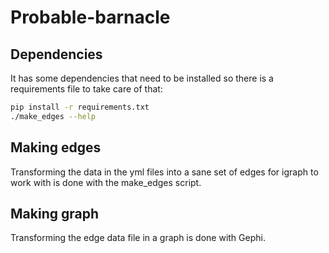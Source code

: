 # Probable-barnacle

## Dependencies

It has some dependencies that need to be installed so there is a
requirements file to take care of that:

```bash
pip install -r requirements.txt
./make_edges --help
```

## Making edges

Transforming the data in the yml files into a sane set of edges for
igraph to work with is done with the make_edges script.

## Making graph

Transforming the edge data file in a graph is done with Gephi.
